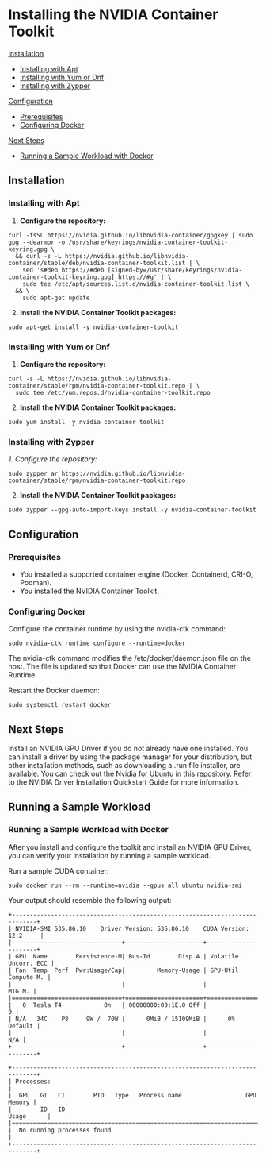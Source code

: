 # Installing the NVIDIA Container Toolkit
[Installation](#installation)

- [Installing with Apt](#installing-with-apt)
- [Installing with Yum or Dnf](#installing-with-yum-or-dnf)
- [Installing with Zypper](#installing-with-zypper)

[Configuration](#configuration)
- [Prerequisites](#prerequisites)
- [Configuring Docker](#configuring-docker)

[Next Steps](#next-steps)
- [Running a Sample Workload with Docker](#running-a-sample-workload-with-docker)

## Installation
### **Installing with Apt**
1. **Configure the repository:**
```
curl -fsSL https://nvidia.github.io/libnvidia-container/gpgkey | sudo gpg --dearmor -o /usr/share/keyrings/nvidia-container-toolkit-keyring.gpg \
  && curl -s -L https://nvidia.github.io/libnvidia-container/stable/deb/nvidia-container-toolkit.list | \
    sed 's#deb https://#deb [signed-by=/usr/share/keyrings/nvidia-container-toolkit-keyring.gpg] https://#g' | \
    sudo tee /etc/apt/sources.list.d/nvidia-container-toolkit.list \
  && \
    sudo apt-get update
```

2. **Install the NVIDIA Container Toolkit packages:**

```
sudo apt-get install -y nvidia-container-toolkit
```

### **Installing with Yum or Dnf**
1. **Configure the repository:**

```
curl -s -L https://nvidia.github.io/libnvidia-container/stable/rpm/nvidia-container-toolkit.repo | \
  sudo tee /etc/yum.repos.d/nvidia-container-toolkit.repo
```

2. **Install the NVIDIA Container Toolkit packages:**
```
sudo yum install -y nvidia-container-toolkit
```

### **Installing with Zypper**
*1. *Configure the repository:**
```
sudo zypper ar https://nvidia.github.io/libnvidia-container/stable/rpm/nvidia-container-toolkit.repo
```
2. **Install the NVIDIA Container Toolkit packages:**
```
sudo zypper --gpg-auto-import-keys install -y nvidia-container-toolkit
```

## **Configuration**
### Prerequisites
- You installed a supported container engine (Docker, Containerd, CRI-O, Podman).
- You installed the NVIDIA Container Toolkit.

### Configuring Docker
Configure the container runtime by using the nvidia-ctk command:
```
sudo nvidia-ctk runtime configure --runtime=docker
```

The nvidia-ctk command modifies the /etc/docker/daemon.json file on the host. The file is updated so that Docker can use the NVIDIA Container Runtime.

Restart the Docker daemon:
```
sudo systemctl restart docker
```

## **Next Steps**
Install an NVIDIA GPU Driver if you do not already have one installed. You can install a driver by using the package manager for your distribution, but other installation methods, such as downloading a .run file installer, are available. You can check out the [Nvidia for Ubuntu](nvidia-ubuntu.md) in this repository. Refer to the NVIDIA Driver Installation Quickstart Guide for more information.

## **Running a Sample Workload**
### Running a Sample Workload with Docker
After you install and configure the toolkit and install an NVIDIA GPU Driver, you can verify your installation by running a sample workload.

Run a sample CUDA container:
```
sudo docker run --rm --runtime=nvidia --gpus all ubuntu nvidia-smi
```

Your output should resemble the following output:

```
+-----------------------------------------------------------------------------+
| NVIDIA-SMI 535.86.10    Driver Version: 535.86.10    CUDA Version: 12.2     |
|-------------------------------+----------------------+----------------------+
| GPU  Name        Persistence-M| Bus-Id        Disp.A | Volatile Uncorr. ECC |
| Fan  Temp  Perf  Pwr:Usage/Cap|         Memory-Usage | GPU-Util  Compute M. |
|                               |                      |               MIG M. |
|===============================+======================+======================|
|   0  Tesla T4            On   | 00000000:00:1E.0 Off |                    0 |
| N/A   34C    P8     9W /  70W |      0MiB / 15109MiB |      0%      Default |
|                               |                      |                  N/A |
+-------------------------------+----------------------+----------------------+

+-----------------------------------------------------------------------------+
| Processes:                                                                  |
|  GPU   GI   CI        PID   Type   Process name                  GPU Memory |
|        ID   ID                                                   Usage      |
|=============================================================================|
|  No running processes found                                                 |
+-----------------------------------------------------------------------------+
```

